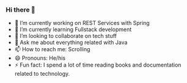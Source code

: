 ### Hi there 👋

- 🔭 I’m currently working on REST Services with Spring
- 🌱 I’m currently learning Fullstack development
- 👯 I’m looking to collaborate on tech stuff
- 💬 Ask me about everything related with Java
- 📫 How to reach me: Scrolling
- 😄 Pronouns: He/his
- ⚡ Fun fact: I spend a lot of time reading books and documentation related to technology.
